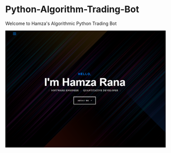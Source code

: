 # Python-Algorithm-Trading-Bot
Welcome to Hamza's Algorithmic Python Trading Bot

![Title screen](https://raw.githubusercontent.com/HamzaR13/Personal-Website/main/Screenshot%202023-06-27%20182121.png)
